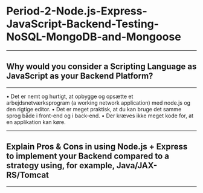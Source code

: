# Period-2-Node.js-Express-JavaScript-Backend-Testing-NoSQL-MongoDB-and-Mongoose
---
## Why would you consider a Scripting Language as JavaScript as your Backend Platform?
---

• Det er nemt og hurtigt, at opbygge og opsætte et arbejdsnetværksprogram (a working network application) med node.js og den rigtige editor.
• Det er meget praktisk, at du kan bruge det samme sprog både i front-end og i back-end.
• Der kræves ikke meget kode for, at en applikation kan køre.


---
## Explain Pros & Cons in using Node.js + Express to implement your Backend compared to a strategy using, for example, Java/JAX-RS/Tomcat

---
